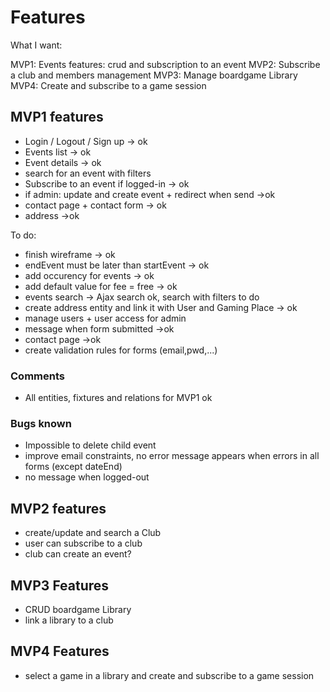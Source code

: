 # Features

What I want:

MVP1: Events features: crud and subscription to an event
MVP2: Subscribe a club and members management
MVP3: Manage boardgame Library
MVP4: Create and subscribe to a game session


## MVP1 features
- Login / Logout / Sign up -> ok
- Events list -> ok
- Event details -> ok
- search for an event with filters
- Subscribe to an event if logged-in -> ok
- if admin: update and create event + redirect when send ->ok
- contact page + contact form -> ok
- address ->ok

To do:
- finish wireframe -> ok
- endEvent must be later than startEvent -> ok
- add occurency for events -> ok
- add default value for fee = free -> ok
- events search -> Ajax search ok, search with filters to do
- create address entity and link it with User and Gaming Place -> ok
- manage users + user access for admin
- message when form submitted ->ok
- contact page ->ok
- create validation rules for forms (email,pwd,...)

### Comments
- All entities, fixtures and relations for MVP1 ok

### Bugs known
- Impossible to delete child event
- improve email constraints, no error message appears when errors in all forms (except dateEnd)
- no message when logged-out

## MVP2 features

- create/update and search a Club
- user can subscribe to a club
- club can create an event?

## MVP3 Features

- CRUD boardgame Library
- link a library to a club

## MVP4 Features

- select a game in a library and create and subscribe to a game session
